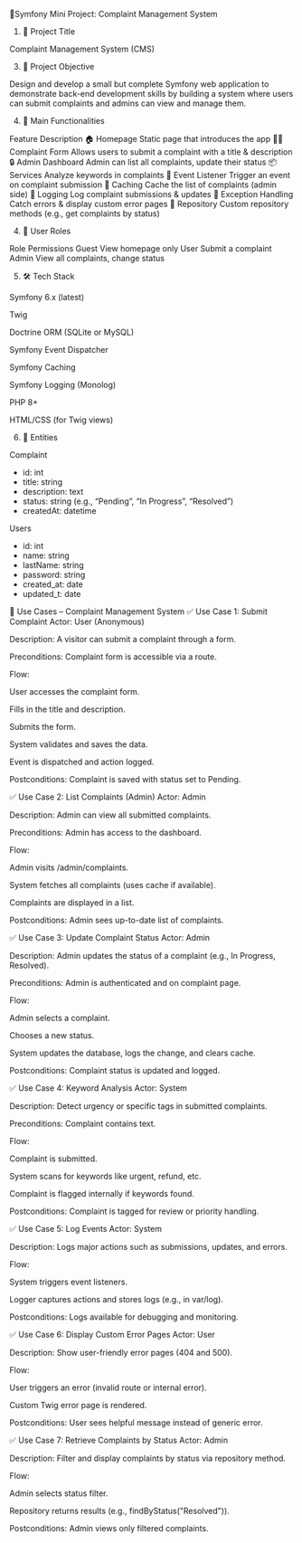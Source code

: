 📄Symfony Mini Project: Complaint Management System

1. 🎯 Project Title
   
Complaint Management System (CMS)

3. 📝 Project Objective

Design and develop a small but complete Symfony web application to demonstrate back-end development skills by building a system where users can submit complaints and admins can view and manage them.

4. 🧩 Main Functionalities

Feature	Description
🏠 Homepage	Static page that introduces the app
🧑‍💻 Complaint Form	Allows users to submit a complaint with a title & description
🔒 Admin Dashboard	Admin can list all complaints, update their status
📦 Services	Analyze keywords in complaints
🔔 Event Listener	Trigger an event on complaint submission
🔁 Caching	Cache the list of complaints (admin side)
📝 Logging	Log complaint submissions & updates
🚫 Exception Handling	Catch errors & display custom error pages
🧠 Repository	Custom repository methods (e.g., get complaints by status)

4. 👤 User Roles

Role	Permissions
Guest	View homepage only
User	Submit a complaint
Admin	View all complaints, change status


5. 🛠️ Tech Stack
   
Symfony 6.x (latest)

Twig

Doctrine ORM (SQLite or MySQL)

Symfony Event Dispatcher

Symfony Caching

Symfony Logging (Monolog)

PHP 8+

HTML/CSS (for Twig views)

6. 📂 Entities
   
Complaint

- id: int
- title: string
- description: text
- status: string (e.g., “Pending”, “In Progress”, “Resolved”)
- createdAt: datetime
  
Users

- id: int
- name: string
- lastName: string
- password: string
- created_at: date
- updated_t: date

📌 Use Cases – Complaint Management System
✅ Use Case 1: Submit Complaint
Actor: User (Anonymous)

Description: A visitor can submit a complaint through a form.

Preconditions: Complaint form is accessible via a route.

Flow:

User accesses the complaint form.

Fills in the title and description.

Submits the form.

System validates and saves the data.

Event is dispatched and action logged.

Postconditions: Complaint is saved with status set to Pending.

✅ Use Case 2: List Complaints (Admin)
Actor: Admin

Description: Admin can view all submitted complaints.

Preconditions: Admin has access to the dashboard.

Flow:

Admin visits /admin/complaints.

System fetches all complaints (uses cache if available).

Complaints are displayed in a list.

Postconditions: Admin sees up-to-date list of complaints.

✅ Use Case 3: Update Complaint Status
Actor: Admin

Description: Admin updates the status of a complaint (e.g., In Progress, Resolved).

Preconditions: Admin is authenticated and on complaint page.

Flow:

Admin selects a complaint.

Chooses a new status.

System updates the database, logs the change, and clears cache.

Postconditions: Complaint status is updated and logged.

✅ Use Case 4: Keyword Analysis
Actor: System

Description: Detect urgency or specific tags in submitted complaints.

Preconditions: Complaint contains text.

Flow:

Complaint is submitted.

System scans for keywords like urgent, refund, etc.

Complaint is flagged internally if keywords found.

Postconditions: Complaint is tagged for review or priority handling.

✅ Use Case 5: Log Events
Actor: System

Description: Logs major actions such as submissions, updates, and errors.

Flow:

System triggers event listeners.

Logger captures actions and stores logs (e.g., in var/log).

Postconditions: Logs available for debugging and monitoring.

✅ Use Case 6: Display Custom Error Pages
Actor: User

Description: Show user-friendly error pages (404 and 500).

Flow:

User triggers an error (invalid route or internal error).

Custom Twig error page is rendered.

Postconditions: User sees helpful message instead of generic error.

✅ Use Case 7: Retrieve Complaints by Status
Actor: Admin

Description: Filter and display complaints by status via repository method.

Flow:

Admin selects status filter.

Repository returns results (e.g., findByStatus("Resolved")).

Postconditions: Admin views only filtered complaints.



